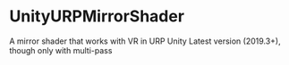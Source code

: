 # UnityURPMirrorShader
A mirror shader that works with VR in URP Unity Latest version (2019.3+), though only with multi-pass
